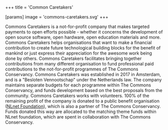 +++
title = 'Common Caretakers'

[params]
    image = 'commons-caretakers.svg'
+++

Commons Caretakers is a not-for-profit company that makes targeted payments to open efforts possible - whether it concerns the development of open source software, open hardware, open education materials and more. Commons Caretakers helps organisations that want to make a financial contribution to create future technological building blocks for the benefit of mankind or just express their appreciation for the awesome work being done by others. Commons Caretakers facilitates bringing together contributions from many different organisation to fund professional paid contributions to the not-for-profit programmes of The Commons Conservancy. Commons Caretakers was established in 2017 in Amsterdam, and is a "Besloten Vennootschap" under the Netherlands law. The company maintains separate budgets for each programme within The Commons Conservancy, and funds development based on the best proposals from the community. Commons Caretakers works with volunteers. 100% of the remaining profit of the company is donated to a public benefit organisation ([NLnet Foundation](https://nlnet.nl/)), which is also a partner of The Commons Conservancy. Funds donated this way are allocated to the matching theme funds within NLnet foundation, which are spent in collaboration with The Commons Conservancy.

